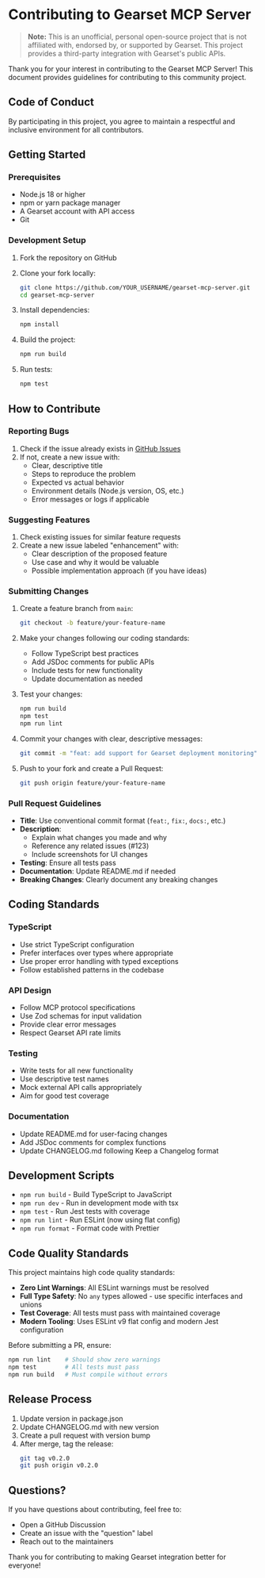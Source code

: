 # Contributing to Gearset MCP Server

> **Note:** This is an unofficial, personal open-source project that is not affiliated with, endorsed by, or supported by Gearset. This project provides a third-party integration with Gearset's public APIs.

Thank you for your interest in contributing to the Gearset MCP Server! This document provides guidelines for contributing to this community project.

## Code of Conduct

By participating in this project, you agree to maintain a respectful and inclusive environment for all contributors.

## Getting Started

### Prerequisites

- Node.js 18 or higher
- npm or yarn package manager
- A Gearset account with API access
- Git

### Development Setup

1. Fork the repository on GitHub
2. Clone your fork locally:

   ```bash
   git clone https://github.com/YOUR_USERNAME/gearset-mcp-server.git
   cd gearset-mcp-server
   ```

3. Install dependencies:

   ```bash
   npm install
   ```

4. Build the project:

   ```bash
   npm run build
   ```

5. Run tests:
   ```bash
   npm test
   ```

## How to Contribute

### Reporting Bugs

1. Check if the issue already exists in [GitHub Issues](https://github.com/jaredbt/gearset-mcp-server/issues)
2. If not, create a new issue with:
   - Clear, descriptive title
   - Steps to reproduce the problem
   - Expected vs actual behavior
   - Environment details (Node.js version, OS, etc.)
   - Error messages or logs if applicable

### Suggesting Features

1. Check existing issues for similar feature requests
2. Create a new issue labeled "enhancement" with:
   - Clear description of the proposed feature
   - Use case and why it would be valuable
   - Possible implementation approach (if you have ideas)

### Submitting Changes

1. Create a feature branch from `main`:

   ```bash
   git checkout -b feature/your-feature-name
   ```

2. Make your changes following our coding standards:
   - Follow TypeScript best practices
   - Add JSDoc comments for public APIs
   - Include tests for new functionality
   - Update documentation as needed

3. Test your changes:

   ```bash
   npm run build
   npm test
   npm run lint
   ```

4. Commit your changes with clear, descriptive messages:

   ```bash
   git commit -m "feat: add support for Gearset deployment monitoring"
   ```

5. Push to your fork and create a Pull Request:
   ```bash
   git push origin feature/your-feature-name
   ```

### Pull Request Guidelines

- **Title**: Use conventional commit format (`feat:`, `fix:`, `docs:`, etc.)
- **Description**:
  - Explain what changes you made and why
  - Reference any related issues (#123)
  - Include screenshots for UI changes
- **Testing**: Ensure all tests pass
- **Documentation**: Update README.md if needed
- **Breaking Changes**: Clearly document any breaking changes

## Coding Standards

### TypeScript

- Use strict TypeScript configuration
- Prefer interfaces over types where appropriate
- Use proper error handling with typed exceptions
- Follow established patterns in the codebase

### API Design

- Follow MCP protocol specifications
- Use Zod schemas for input validation
- Provide clear error messages
- Respect Gearset API rate limits

### Testing

- Write tests for all new functionality
- Use descriptive test names
- Mock external API calls appropriately
- Aim for good test coverage

### Documentation

- Update README.md for user-facing changes
- Add JSDoc comments for complex functions
- Update CHANGELOG.md following Keep a Changelog format

## Development Scripts

- `npm run build` - Build TypeScript to JavaScript
- `npm run dev` - Run in development mode with tsx
- `npm test` - Run Jest tests with coverage
- `npm run lint` - Run ESLint (now using flat config)
- `npm run format` - Format code with Prettier

## Code Quality Standards

This project maintains high code quality standards:

- **Zero Lint Warnings**: All ESLint warnings must be resolved
- **Full Type Safety**: No `any` types allowed - use specific interfaces and unions
- **Test Coverage**: All tests must pass with maintained coverage
- **Modern Tooling**: Uses ESLint v9 flat config and modern Jest configuration

Before submitting a PR, ensure:

```bash
npm run lint    # Should show zero warnings
npm test        # All tests must pass
npm run build   # Must compile without errors
```

## Release Process

1. Update version in package.json
2. Update CHANGELOG.md with new version
3. Create a pull request with version bump
4. After merge, tag the release:
   ```bash
   git tag v0.2.0
   git push origin v0.2.0
   ```

## Questions?

If you have questions about contributing, feel free to:

- Open a GitHub Discussion
- Create an issue with the "question" label
- Reach out to the maintainers

Thank you for contributing to making Gearset integration better for everyone!
